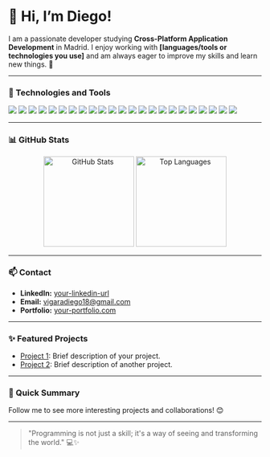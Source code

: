 # 👋 Hi, I’m Diego!



I am a passionate developer studying **Cross-Platform Application Development** in Madrid. I enjoy working with **[languages/tools or technologies you use]** and am always eager to improve my skills and learn new things. 🌱

---

### 🔧 Technologies and Tools
<p align="left">
    <img src="https://img.shields.io/badge/-Python-3776AB?style=flat&logo=python&logoColor=white" />
    <img src="https://img.shields.io/badge/-JavaScript-F7DF1E?style=flat&logo=javascript&logoColor=black" />
    <img src="https://img.shields.io/badge/-React-61DAFB?style=flat&logo=react&logoColor=black" />
    <img src="https://img.shields.io/badge/-Node.js-339933?style=flat&logo=node.js&logoColor=white" />
    <img src="https://img.shields.io/badge/-Java-007396?style=flat&logo=java&logoColor=white" />
    <img src="https://img.shields.io/badge/-C%23-239120?style=flat&logo=csharp&logoColor=white" />
    <img src="https://img.shields.io/badge/-PHP-777BB4?style=flat&logo=php&logoColor=white" />
    <img src="https://img.shields.io/badge/-HTML5-E34F26?style=flat&logo=html5&logoColor=white" />
    <img src="https://img.shields.io/badge/-CSS3-1572B6?style=flat&logo=css3&logoColor=white" />
    <img src="https://img.shields.io/badge/-Bootstrap-7952B3?style=flat&logo=bootstrap&logoColor=white" />
    <img src="https://img.shields.io/badge/-Git-F05032?style=flat&logo=git&logoColor=white" />
    <img src="https://img.shields.io/badge/-GitHub-181717?style=flat&logo=github&logoColor=white" />
    <img src="https://img.shields.io/badge/-AWS-FF9900?style=flat&logo=amazon-aws&logoColor=white" />
    <img src="https://img.shields.io/badge/-Kubernetes-326CE5?style=flat&logo=kubernetes&logoColor=white" />
    <img src="https://img.shields.io/badge/-Firebase-FFCA28?style=flat&logo=firebase&logoColor=black" />
    <img src="https://img.shields.io/badge/-MySQL-4479A1?style=flat&logo=mysql&logoColor=white" />
    <img src="https://img.shields.io/badge/-MongoDB-47A248?style=flat&logo=mongodb&logoColor=white" />
    <img src="https://img.shields.io/badge/-Visual_Studio_Code-007ACC?style=flat&logo=visual-studio-code&logoColor=white" />
    <img src="https://img.shields.io/badge/-Android-3DDC84?style=flat&logo=android&logoColor=white" />
    <img src="https://img.shields.io/badge/-Figma-F24E1E?style=flat&logo=figma&logoColor=white" />
    <img src="https://img.shields.io/badge/-C%2B%2B-00599C?style=flat&logo=cplusplus&logoColor=white" />
    <img src="https://img.shields.io/badge/-Visual_Studio-5C2D91?style=flat&logo=visual-studio&logoColor=white" />
    <img src="https://img.shields.io/badge/-Unity-100000?style=flat&logo=unity&logoColor=white" />
</p>


---

### 📊 GitHub Stats

<div align="center">
    <img height="180em" src="https://github-readme-stats.vercel.app/api?username=Diegoo1802&show_icons=true&hide_border=true&count_private=true&theme=radical" alt="GitHub Stats" />
    <img height="180em" src="https://github-readme-stats.vercel.app/api/top-langs/?username=Diegoo1802&layout=compact&langs_count=6&hide_border=true&theme=radical" alt="Top Languages" />
</div>

---

### 📫 Contact

- **LinkedIn:** [your-linkedin-url](https://linkedin.com/in/your-username)
- **Email:** vigaradiego18@gmail.com
- **Portfolio:** [your-portfolio.com](https://your-portfolio.com)
---

### ✨ Featured Projects

- [Project 1](https://github.com/your-username/project1): Brief description of your project.
- [Project 2](https://github.com/your-username/project2): Brief description of another project.

---

### 🚀 Quick Summary
Follow me to see more interesting projects and collaborations! 😊

---

> "Programming is not just a skill; it's a way of seeing and transforming the world." 💻✨
